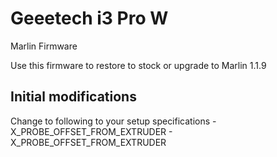 # Geeetech i3 Pro W
 Marlin Firmware
 
 Use this firmware to restore to stock or upgrade to Marlin 1.1.9
 
## Initial modifications
 Change to following to your setup specifications
	- X_PROBE_OFFSET_FROM_EXTRUDER 
	- X_PROBE_OFFSET_FROM_EXTRUDER


 
